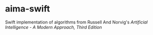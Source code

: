 # aima-swift
Swift implementation of algorithms from Russell And Norvig's _Artificial Intelligence - A Modern Approach, Third Edition_
